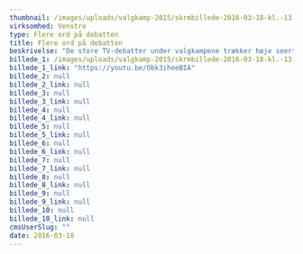 ```yaml
---
thumbnail: /images/uploads/valgkamp-2015/skrmbillede-2016-03-18-kl.-13.55.14.png
virksomhed: Venstre
type: Flere ord på debatten
title: Flere ord på debatten
beskrivelse: "De store TV-debatter under valgkampene trækker høje seertal og kan have afgørende betydning for valgresultatet. Det handler om at få mest taletid og trænge bedst igennem med sine pointer. Og aller helst skal man have det sidste ord! Vi tog udgangspunkt i den indsigt, at 87% af danskerne ‘seconscreener’, mens de ser TV og udviklede et helt unikt live debat-modul, som blev synkront eksponeret på tværs af medier i præcis det tidsrum hvor TV-debatterne kørte.\nDet gjorde det muligt for udvalgte venstre­profiler at understøtte og supplere Lars Løkke Rasmussen i den aktuelle TV- duel. \n\n"
billede_1: /images/uploads/valgkamp-2015/skrmbillede-2016-03-18-kl.-13.48.50.png
billede_1_link: "https://youtu.be/Obk3iheeBIA"
billede_2: null
billede_2_link: null
billede_3: null
billede_3_link: null
billede_4: null
billede_4_link: null
billede_5: null
billede_5_link: null
billede_6: null
billede_6_link: null
billede_7: null
billede_7_link: null
billede_8: null
billede_8_link: null
billede_9: null
billede_9_link: null
billede_10: null
billede_10_link: null
cmsUserSlug: ""
date: 2016-03-18 
---
```


